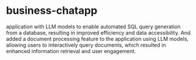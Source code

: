 # business-chatapp
application with LLM models to enable automated SQL query generation from a database, resulting in improved efficiency and data accessibility. And added a document processing feature to the application using LLM models, allowing users to interactively query documents, which resulted in enhanced information retrieval and user engagement.
